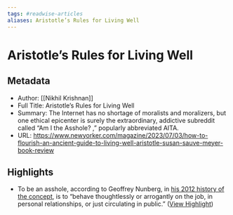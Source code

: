 ```yaml
---
tags: #readwise-articles
aliases: Aristotle’s Rules for Living Well
---
```

# Aristotle’s Rules for Living Well

## Metadata
- Author: [[Nikhil Krishnan]]
- Full Title: Aristotle’s Rules for Living Well
- Summary: The Internet has no shortage of moralists and moralizers, but one ethical epicenter is surely the extraordinary, addictive subreddit called “Am I the Asshole? ,” popularly abbreviated AITA.
- URL: https://www.newyorker.com/magazine/2023/07/03/how-to-flourish-an-ancient-guide-to-living-well-aristotle-susan-sauve-meyer-book-review

## Highlights
- To be an asshole, according to Geoffrey Nunberg, in [his 2012 history of the concept](https://www.amazon.com/Ascent-Word-Assholism-First-Sixty/dp/1610392582?ots=1&tag=thneyo0f-20&linkCode=w50), is to “behave thoughtlessly or arrogantly on the job, in personal relationships, or just circulating in public.” ([View Highlight](https://read.readwise.io/read/01h51c623cbvdemr5rx59fhddq))

